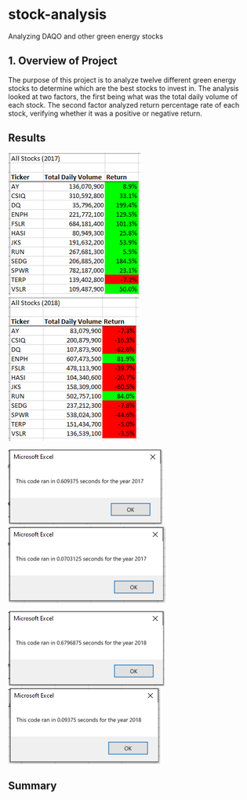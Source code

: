 # stock-analysis
Analyzing DAQO and other green energy stocks

## 1.	Overview of Project
The purpose of this project is to analyze twelve different green energy stocks to determine which are the best stocks to invest in. The analysis looked at two factors, the first being what was the total daily volume of each stock. The second factor analyzed return percentage rate of each stock, verifying whether it was a positive or negative return. 

## Results
![2017 stock return](/Resources/2017_stock_return.PNG)
![2018 Stock Return](/Resources/2018_stock_return.PNG)

![2017_original_time.PNG](/Resources/2017_original_time.PNG)
![2017_refactored_time.PNG](/Resources/2017_refactored_time.PNG)

![2018_original_time.PNG](/Resources/2018_original_time.PNG)
![2018_refactored_time.PNG](/Resources/2018_refactored_time.PNG)



## Summary
